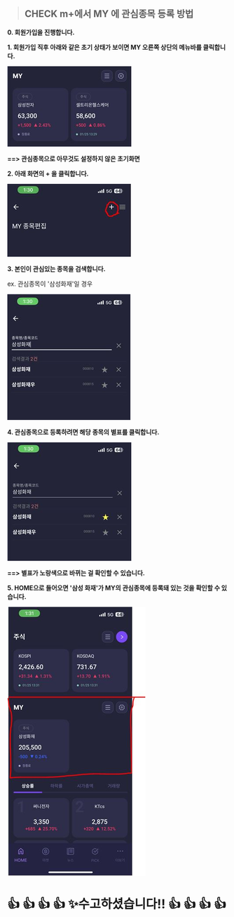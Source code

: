 > ## CHECK m+에서 MY 에 관심종목 등록 방법

**0. 회원가입을 진행합니다.**

**1. 회원가입 직후 아래와 같은 초기 상태가 보이면 MY 오른쪽 상단의 메뉴바를 클릭합니다.**

![캡쳐1](./img/1.JPG)

**==> 관심종목으로 아무것도 설정하지 않은 초기화면**

**2. 아래 화면의 + 을 클릭합니다.**

![캡쳐2](./img/3.JPG)

**3. 본인이 관심있는 종목을 검색합니다.**

ex. 관심종목이 '삼성화재'일 경우

![캡쳐3](./img/4.JPG)

**4. 관심종목으로 등록하려면 해당 종목의 별표를 클릭합니다.**

![캡쳐4](./img/5.JPG)

**==> 별표가 노랑색으로 바뀌는 걸 확인할 수 있습니다.**

**5. HOME으로 들어오면 '삼성 화재'가 MY의 관심종목에 등록돼 있는 것을 확인할 수 있습니다.**

![캡쳐5](./img/6.JPG)

# :+1: :+1: :+1: :+1: :sparkles:수고하셨습니다!! :+1: :+1: :+1: :+1:
